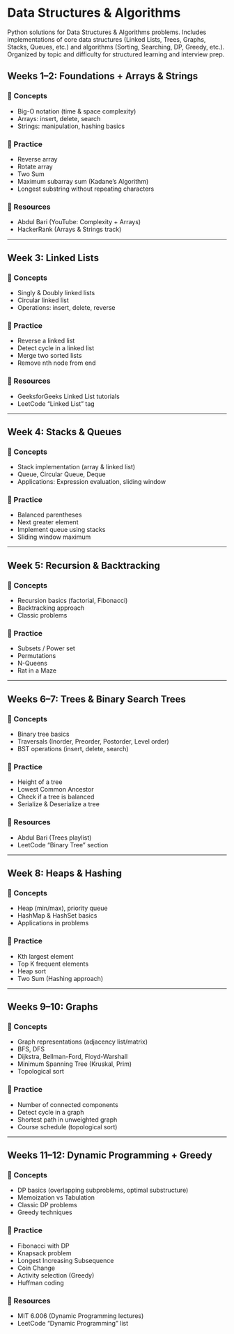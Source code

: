# Data Structures & Algorithms
Python solutions for Data Structures & Algorithms problems. Includes implementations of core data structures (Linked Lists, Trees, Graphs, Stacks, Queues, etc.) and algorithms (Sorting, Searching, DP, Greedy, etc.). Organized by topic and difficulty for structured learning and interview prep.

## **Weeks 1–2: Foundations + Arrays & Strings**
### 🔹 Concepts
- Big-O notation (time & space complexity)
- Arrays: insert, delete, search
- Strings: manipulation, hashing basics

### 🔹 Practice
- Reverse array
- Rotate array
- Two Sum
- Maximum subarray sum (Kadane’s Algorithm)
- Longest substring without repeating characters

### 🔹 Resources
- Abdul Bari (YouTube: Complexity + Arrays)
- HackerRank (Arrays & Strings track)

---

## **Week 3: Linked Lists**
### 🔹 Concepts
- Singly & Doubly linked lists
- Circular linked list
- Operations: insert, delete, reverse

### 🔹 Practice
- Reverse a linked list
- Detect cycle in a linked list
- Merge two sorted lists
- Remove nth node from end

### 🔹 Resources
- GeeksforGeeks Linked List tutorials
- LeetCode “Linked List” tag

---

## **Week 4: Stacks & Queues**
### 🔹 Concepts
- Stack implementation (array & linked list)
- Queue, Circular Queue, Deque
- Applications: Expression evaluation, sliding window

### 🔹 Practice
- Balanced parentheses
- Next greater element
- Implement queue using stacks
- Sliding window maximum

---

## **Week 5: Recursion & Backtracking**
### 🔹 Concepts
- Recursion basics (factorial, Fibonacci)
- Backtracking approach
- Classic problems

### 🔹 Practice
- Subsets / Power set
- Permutations
- N-Queens
- Rat in a Maze

---

## **Weeks 6–7: Trees & Binary Search Trees**
### 🔹 Concepts
- Binary tree basics
- Traversals (Inorder, Preorder, Postorder, Level order)
- BST operations (insert, delete, search)

### 🔹 Practice
- Height of a tree
- Lowest Common Ancestor
- Check if a tree is balanced
- Serialize & Deserialize a tree

### 🔹 Resources
- Abdul Bari (Trees playlist)
- LeetCode “Binary Tree” section

---

## **Week 8: Heaps & Hashing**
### 🔹 Concepts
- Heap (min/max), priority queue
- HashMap & HashSet basics
- Applications in problems

### 🔹 Practice
- Kth largest element
- Top K frequent elements
- Heap sort
- Two Sum (Hashing approach)

---

## **Weeks 9–10: Graphs**
### 🔹 Concepts
- Graph representations (adjacency list/matrix)
- BFS, DFS
- Dijkstra, Bellman-Ford, Floyd-Warshall
- Minimum Spanning Tree (Kruskal, Prim)
- Topological sort

### 🔹 Practice
- Number of connected components
- Detect cycle in a graph
- Shortest path in unweighted graph
- Course schedule (topological sort)

---

## **Weeks 11–12: Dynamic Programming + Greedy**
### 🔹 Concepts
- DP basics (overlapping subproblems, optimal substructure)
- Memoization vs Tabulation
- Classic DP problems
- Greedy techniques

### 🔹 Practice
- Fibonacci with DP
- Knapsack problem
- Longest Increasing Subsequence
- Coin Change
- Activity selection (Greedy)
- Huffman coding

### 🔹 Resources
- MIT 6.006 (Dynamic Programming lectures)
- LeetCode “Dynamic Programming” list

